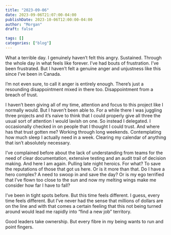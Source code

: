 ```yaml
---
title: "2023-09-06"
date: 2023-09-06T21:07:00-04:00
publishDate: 2023-10-06T12:00:00-04:00
author: "Morgan"
draft: false

tags: []
categories: ["blog"]
---
```

What a terrible day. I genuinely haven’t felt this angry. Sustained. Through the whole day in what feels like forever. I’ve had bouts of frustration. I’ve been frustrated. But I haven’t felt a genuine anger and unjustness like this since I’ve been in Canada.

I’m not even sure, to call it anger is entirely enough. There’s just a resounding disappointment mixed in there too. Disappointment from a breach of trust.

I haven’t been giving all of my time, attention and focus to this project like I normally would. But I haven’t been able to. For a while there I was juggling three projects and it’s naive to think that I could properly give all three the usual sort of attention I would lavish on one. So instead I delegated. I occasionally checked in on people that I thought I could trust. And where has that trust gotten me? Working through long weekends. Contemplating how much sleep I actually need in a week. Clearing my calendar of anything that isn’t absolutely necessary.

I’ve complained before about the lack of understanding from teams for the need of clear documentation, extensive testing and an audit trail of decision making. And here I am again. Pulling late night heroics. For what? To save the reputations of those that got us here. Or is it more than that. Do I have a hero complex? A need to swoop in and save the day? Or is my ego terrified that I’ve flown too close to the sun and now my melting wings make me consider how far I have to fall?

I’ve been in tight spots before. But this time feels different. I guess, every time feels different. But I’ve never had the sense that millions of dollars are on the line and with that comes a certain feeling that this not being turned around would lead me rapidly into “find a new job” territory.

Good leaders take ownership. But every fibre in my being wants to run and point fingers.
